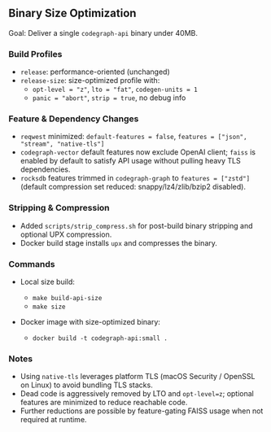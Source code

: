 ## Binary Size Optimization

Goal: Deliver a single `codegraph-api` binary under 40MB.

### Build Profiles

- `release`: performance-oriented (unchanged)
- `release-size`: size-optimized profile with:
  - `opt-level = "z"`, `lto = "fat"`, `codegen-units = 1`
  - `panic = "abort"`, `strip = true`, no debug info

### Feature & Dependency Changes

- `reqwest` minimized: `default-features = false`, `features = ["json", "stream", "native-tls"]`
- `codegraph-vector` default features now exclude OpenAI client; `faiss` is enabled by default to satisfy API usage without pulling heavy TLS dependencies.
- `rocksdb` features trimmed in `codegraph-graph` to `features = ["zstd"]` (default compression set reduced: snappy/lz4/zlib/bzip2 disabled).

### Stripping & Compression

- Added `scripts/strip_compress.sh` for post-build binary stripping and optional UPX compression.
- Docker build stage installs `upx` and compresses the binary.

### Commands

- Local size build:
  - `make build-api-size`
  - `make size`

- Docker image with size-optimized binary:
  - `docker build -t codegraph-api:small .`

### Notes

- Using `native-tls` leverages platform TLS (macOS Security / OpenSSL on Linux) to avoid bundling TLS stacks.
- Dead code is aggressively removed by LTO and `opt-level=z`; optional features are minimized to reduce reachable code.
- Further reductions are possible by feature-gating FAISS usage when not required at runtime.

